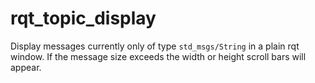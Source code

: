 rqt_topic_display
=================

Display messages currently only of type `std_msgs/String` in a plain rqt window.
If the message size exceeds the width or height scroll bars will appear.
